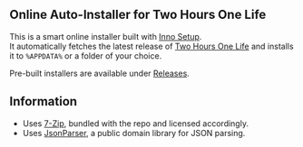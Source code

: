 ## Online Auto-Installer for Two Hours One Life

This is a smart online installer built with [Inno Setup](http://www.jrsoftware.org/isinfo.php).  
It automatically fetches the latest release of [Two Hours One Life](https://github.com/twohoursonelife/OneLife) and installs it to `%APPDATA%` or a folder of your choice.  

Pre-built installers are available under [Releases](https://github.com/your-username/your-repo-name/releases).

## Information

- Uses [7-Zip](https://www.7-zip.org/), bundled with the repo and licensed accordingly.
- Uses [JsonParser](https://github.com/koldev/JsonParser), a public domain library for JSON parsing.
